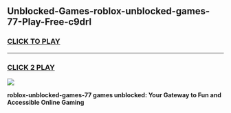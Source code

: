 
## Unblocked-Games-roblox-unblocked-games-77-Play-Free-c9drl
<h3>
<a href="https://premium76.site?title=roblox-unblocked-games-77&ref=22A">CLICK TO PLAY</a></h3>
<hr>

<h3>
<a href="https://premium76.site?title=roblox-unblocked-games-77&ref=22A">CLICK 2 PLAY</a>
  
</h3>

<a href="https://premium76.site?title=roblox-unblocked-games-77&ref=22A"><img src="https://clearcache.store/games.png"></a>


**roblox-unblocked-games-77 games unblocked: Your Gateway to Fun and Accessible Online Gaming**
